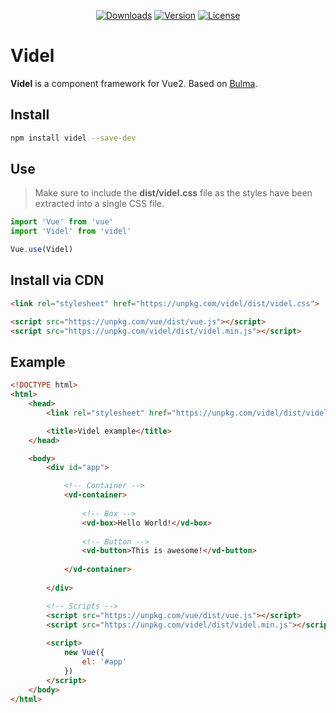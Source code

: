 <p align="center">
    <a href="https://www.npmjs.com/package/videl"><img src="https://img.shields.io/npm/dt/videl.svg" alt="Downloads"></a>
    <a href="https://www.npmjs.com/package/videl"><img src="https://img.shields.io/npm/v/videl.svg" alt="Version"></a>
    <a href="https://www.npmjs.com/package/videl"><img src="https://img.shields.io/npm/l/videl.svg" alt="License"></a>
</p>

# Videl

**Videl** is a component framework for Vue2. Based on [Bulma](http://bulma.io).

## Install

``` bash
npm install videl --save-dev
```

## Use

> Make sure to include the **dist/videl.css** file as the styles have been extracted into a single CSS file.

```javascript
import 'Vue' from 'vue'
import 'Videl' from 'videl'

Vue.use(Videl)
```

## Install via CDN

``` html
<link rel="stylesheet" href="https://unpkg.com/videl/dist/videl.css">

<script src="https://unpkg.com/vue/dist/vue.js"></script>
<script src="https://unpkg.com/videl/dist/videl.min.js"></script>
```

## Example

``` html
<!DOCTYPE html>
<html>
    <head>
        <link rel="stylesheet" href="https://unpkg.com/videl/dist/videl.css">

        <title>Videl example</title>
    </head>

    <body>
        <div id="app">

            <!-- Container -->
            <vd-container>
            
                <!-- Box -->
                <vd-box>Hello World!</vd-box>
                
                <!-- Button -->
                <vd-button>This is awesome!</vd-button>
                
            </vd-container>
            
        </div>

        <!-- Scripts -->
        <script src="https://unpkg.com/vue/dist/vue.js"></script>
        <script src="https://unpkg.com/videl/dist/videl.min.js"></script>
        
        <script>
            new Vue({
                el: '#app'
            })
        </script>
    </body>
</html>
```
